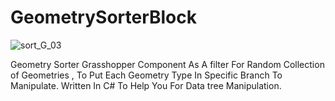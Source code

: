 
# GeometrySorterBlock

![sort_G_03](https://github.com/maankrm/GeometrySorterBlock/assets/45848347/8fb8e8dd-79f2-4fb4-b1ff-37cfd2c80e09)

Geometry Sorter Grasshopper Component As A filter For Random Collection of Geometries , To Put Each Geometry Type In Specific Branch To Manipulate. Written In C# To Help You For Data tree Manipulation.
